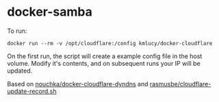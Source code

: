 # docker-samba

To run:
```
docker run --rm -v /opt/cloudflare:/config kmlucy/docker-cloudflare
```

On the first run, the script will create a example config file in the host volume. Modify it's contents, and on subsequent runs your IP will be updated.

Based on [nouchka/docker-cloudflare-dyndns](https://github.com/nouchka/docker-cloudflare-dyndns) and [rasmusbe/cloudflare-update-record.sh](https://gist.github.com/rasmusbe/fc2e270095f1a3b41348)
